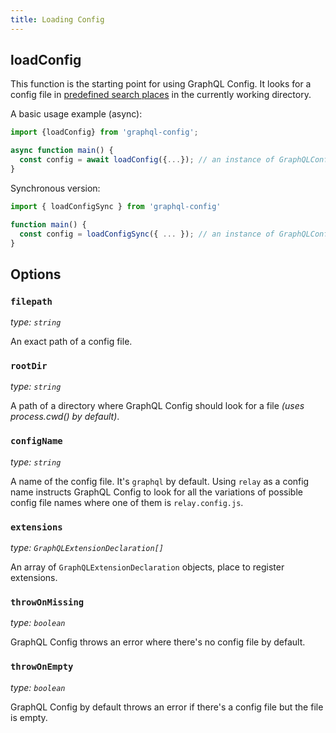 ```yaml
---
title: Loading Config
---
```


## loadConfig

This function is the starting point for using GraphQL Config. It looks for a config file in [predefined search places](user-usage#config-search-places) in the currently working directory.

A basic usage example (async):

```ts
import {loadConfig} from 'graphql-config';

async function main() {
  const config = await loadConfig({...}); // an instance of GraphQLConfig
}
```

Synchronous version:

```ts
import { loadConfigSync } from 'graphql-config'

function main() {
  const config = loadConfigSync({ ... }); // an instance of GraphQLConfig
}
```

## Options

### `filepath`

_type: `string`_

An exact path of a config file.

### `rootDir`

_type: `string`_

A path of a directory where GraphQL Config should look for a file _(uses process.cwd() by default)_.

### `configName`

_type: `string`_

A name of the config file. It's `graphql` by default. Using `relay` as a config name instructs GraphQL Config to look for all the variations of possible config file names where one of them is `relay.config.js`.

### `extensions`

_type: `GraphQLExtensionDeclaration[]`_

An array of `GraphQLExtensionDeclaration` objects, place to register extensions.

### `throwOnMissing`

_type: `boolean`_

GraphQL Config throws an error where there's no config file by default.

### `throwOnEmpty`

_type: `boolean`_

GraphQL Config by default throws an error if there's a config file but the file is empty.
